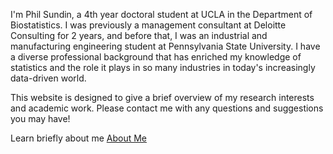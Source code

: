 I'm Phil Sundin, a 4th year doctoral student at UCLA in the Department of Biostatistics. I was previously a management consultant at Deloitte Consulting for 2 years, and before that, I was an industrial and manufacturing engineering student at Pennsylvania State University. I have a diverse professional background that has enriched my knowledge of statistics and the role it plays in so many industries in today's increasingly data-driven world.

This website is designed to give a brief overview of my research interests and academic work. Please contact me with any questions and suggestions you may have!

Learn briefly about me [About Me](https://phillipsundin.github.io/AboutMe) 
